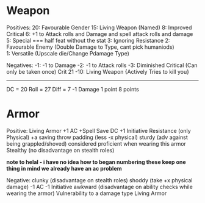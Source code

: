 
# Weapon  

Positives: 
20: Favourable Gender 
15: Living Weapon  (Named) 
8: Improved Critical
6: +1 to Attack rolls and Damage and  spell attack rolls and damage
5: Special === half feat without the stat
3: Ignoring Resistance 
2: Favourable Enemy (Double Damage to Type, cant pick humaniods)  
1: Versatile (Upscale die/Change Pdamage Type)

Negatives: 
-1: -1 to Damage 
-2: -1 to Attack rolls 
-3: Diminished  Critical (Can only be taken once) Crit 21
-10: Living Weapon {Actively Tries to kill you}
_________________________
DC = 20
Roll = 27
Diff = 7
-1 Damage 1 point
8 points


# Armor
Positive: 
Living Armor
+1 AC
+Spell Save DC
+1 Initiative 
Resistance (only Physical)
+a saving throw
padding (less -x physical)
sturdy (adv against being grappled/shoved)
considered proficient when wearing this armor 
Stealthy (no disadvantage on stealth roles)

**note to helal - i have no idea how to began numbering these keep one thing in mind we already have an ac problem**

Negative: 
clunky (disadvantage on stealth roles)
shoddy (take +x physical damage)
-1 AC
-1 Initiative 
awkward (disadvantage on ability checks while wearing the armor)
Vulnerability to a damage type
Living Armor

